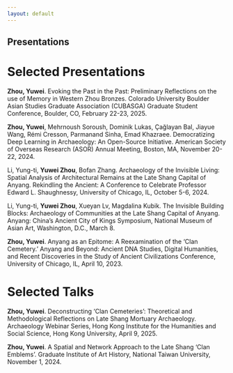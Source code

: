 ```yaml
---
layout: default
---
```


## Presentations

# Selected Presentations

**Zhou, Yuwei**. Evoking the Past in the Past: Preliminary Reflections on the use of Memory in Western Zhou Bronzes. Colorado University Boulder Asian Studies Graduate Association (CUBASGA) Graduate Student Conference, Boulder, CO, February 22-23, 2025.

**Zhou, Yuwei**, Mehrnoush Soroush, Dominik Lukas, Çağlayan Bal, Jiayue Wang, Rémi Cresson, Parmanand Sinha, Emad Khazraee. Democratizing Deep Learning in Archaeology: An Open-Source Initiative. American Society of Overseas Research (ASOR) Annual Meeting, Boston, MA, November 20-22, 2024.

Li, Yung-ti, **Yuwei Zhou**, Bofan Zhang. Archaeology of the Invisible Living: Spatial Analysis of Architectural Remains at the Late Shang Capital of Anyang. Rekindling the Ancient: A Conference to Celebrate Professor Edward L. Shaughnessy, University of Chicago, IL, October 5-6, 2024.

Li, Yung-ti, **Yuwei Zhou**, Xueyan Lv, Magdalina Kubik. The Invisible Building Blocks: Archaeology of Communities at the Late Shang Capital of Anyang. Anyang: China’s Ancient City of Kings Symposium, National Museum of Asian Art, Washington, D.C., March 8.

**Zhou, Yuwei**. Anyang as an Epitome: A Reexamination of the ‘Clan Cemetery.’ Anyang and Beyond: Ancient DNA Studies, Digital Humanities, and Recent Discoveries in the Study of Ancient Civilizations Conference, University of Chicago, IL, April 10, 2023.



# Selected Talks

**Zhou, Yuwei**. Deconstructing ‘Clan Cemeteries’: Theoretical and Methodological Reflections on Late Shang Mortuary Archaeology. Archaeology Webinar Series, Hong Kong Institute for the Humanities and Social Science, Hong Kong University, April 9, 2025.

**Zhou, Yuwei**. A Spatial and Network Approach to the Late Shang ‘Clan Emblems’. Graduate Institute of Art History, National Taiwan University, November 1, 2024.


